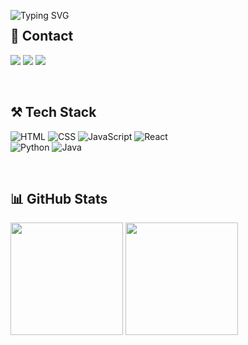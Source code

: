 <p align="left">
  <img
    src="https://readme-typing-svg.demolab.com?font=Poppins&size=50&pause=1000&color=F4AABF&center=false&vCenter=true&random=false&width=1300&height=150&lines=%22HELLO%2C+KAYOUNG+WORLD!%22" 
    alt="Typing SVG" 
    style="margin-bottom: -20px;" 
  />
</p>

## 💌 Contact
<a href="https://kaouo-portfolio.netlify.app/" target="_blank"><img src="https://img.shields.io/badge/Portfolio-000000?style=flat-square&logo=Netlify&logoColor=white"/></a>
<a href="mailto:iamkaouo@gmail.com" target="_blank"><img src="https://img.shields.io/badge/Gmail-EA4335?style=flat-square&logo=Gmail&logoColor=white"/></a>
<a href="https://velog.io/@kaouoi" target="_blank"><img src="https://img.shields.io/badge/Velog-20C997?style=flat-square&logo=Velog&logoColor=white"/></a>

<br>

## ⚒️ Tech Stack
![HTML](https://img.shields.io/badge/HTML-E34F26?style=for-the-badge&logo=html5&logoColor=white)
![CSS](https://img.shields.io/badge/CSS3-1572B6?style=for-the-badge&logo=css3&logoColor=white)
![JavaScript](https://img.shields.io/badge/JavaScript-F7DF1E?style=for-the-badge&logo=javascript&logoColor=black)
![React](https://img.shields.io/badge/React-20232A?style=for-the-badge&logo=react&logoColor=61DAFB)
<br>
![Python](https://img.shields.io/badge/Python-3776AB?style=for-the-badge&logo=python&logoColor=white)
![Java](https://img.shields.io/badge/Java-007396?style=for-the-badge&logo=java&logoColor=white)

<br>

## 📊 GitHub Stats
<div align="left">
  <img src="https://github-readme-stats.vercel.app/api?username=kaouo&show_icons=true&theme=rose_pine" height="180px"/>
  <img src="https://github-readme-stats.vercel.app/api/top-langs/?username=kaouo&layout=compact&theme=rose_pine" height="180px"/>
</div>
